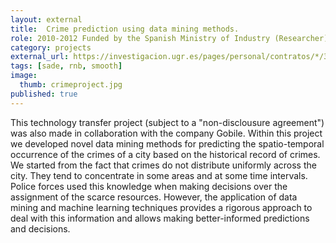 ```yaml
---
layout: external
title:  Crime prediction using data mining methods.
role: 2010-2012 Funded by the Spanish Ministry of Industry (Researcher)
category: projects
external_url: https://investigacion.ugr.es/pages/personal/contratos/*/3602
tags: [sade, rnb, smooth]
image:
  thumb: crimeproject.jpg
published: true
---
```


This technology transfer project (subject to a "non-disclousure agreement") was also made in collaboration with the company Gobile. Within this project we developed novel data mining methods for predicting the spatio-temporal occurrence of the crimes of a city based on the historical record of crimes. We started from the fact that crimes do not distribute uniformly across the city. They tend to concentrate in some areas and at some time intervals. Police forces used this knowledge when making decisions over the assignment of the scarce resources. However, the application of data mining and machine learning techniques provides a rigorous approach to deal with this information and allows making better-informed predictions and decisions.

